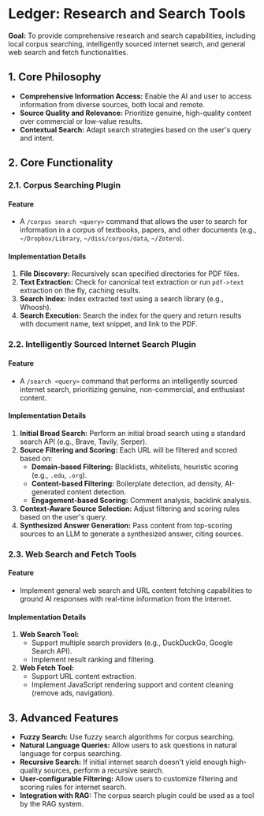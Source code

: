 
# Ledger: Research and Search Tools

**Goal:** To provide comprehensive research and search capabilities, including local corpus searching, intelligently sourced internet search, and general web search and fetch functionalities.

## 1. Core Philosophy

- **Comprehensive Information Access:** Enable the AI and user to access information from diverse sources, both local and remote.
- **Source Quality and Relevance:** Prioritize genuine, high-quality content over commercial or low-value results.
- **Contextual Search:** Adapt search strategies based on the user's query and intent.

## 2. Core Functionality

### 2.1. Corpus Searching Plugin

#### Feature

- A `/corpus search <query>` command that allows the user to search for information in a corpus of textbooks, papers, and other documents (e.g., `~/Dropbox/Library`, `~/diss/corpus/data`, `~/Zotero`).

#### Implementation Details

1.  **File Discovery:** Recursively scan specified directories for PDF files.
2.  **Text Extraction:** Check for canonical text extraction or run `pdf->text` extraction on the fly, caching results.
3.  **Search Index:** Index extracted text using a search library (e.g., Whoosh).
4.  **Search Execution:** Search the index for the query and return results with document name, text snippet, and link to the PDF.

### 2.2. Intelligently Sourced Internet Search Plugin

#### Feature

- A `/search <query>` command that performs an intelligently sourced internet search, prioritizing genuine, non-commercial, and enthusiast content.

#### Implementation Details

1.  **Initial Broad Search:** Perform an initial broad search using a standard search API (e.g., Brave, Tavily, Serper).
2.  **Source Filtering and Scoring:** Each URL will be filtered and scored based on:
    -   **Domain-based Filtering:** Blacklists, whitelists, heuristic scoring (e.g., `.edu`, `.org`).
    -   **Content-based Filtering:** Boilerplate detection, ad density, AI-generated content detection.
    -   **Engagement-based Scoring:** Comment analysis, backlink analysis.
3.  **Context-Aware Source Selection:** Adjust filtering and scoring rules based on the user's query.
4.  **Synthesized Answer Generation:** Pass content from top-scoring sources to an LLM to generate a synthesized answer, citing sources.

### 2.3. Web Search and Fetch Tools

#### Feature

- Implement general web search and URL content fetching capabilities to ground AI responses with real-time information from the internet.

#### Implementation Details

1.  **Web Search Tool:**
    -   Support multiple search providers (e.g., DuckDuckGo, Google Search API).
    -   Implement result ranking and filtering.
2.  **Web Fetch Tool:**
    -   Support URL content extraction.
    -   Implement JavaScript rendering support and content cleaning (remove ads, navigation).

## 3. Advanced Features

-   **Fuzzy Search:** Use fuzzy search algorithms for corpus searching.
-   **Natural Language Queries:** Allow users to ask questions in natural language for corpus searching.
-   **Recursive Search:** If initial internet search doesn't yield enough high-quality sources, perform a recursive search.
-   **User-configurable Filtering:** Allow users to customize filtering and scoring rules for internet search.
-   **Integration with RAG:** The corpus search plugin could be used as a tool by the RAG system.
